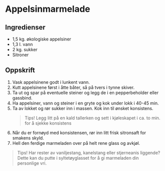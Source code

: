 # Appelsinmarmelade

## Ingredienser

* 1,5 kg. økologiske appelsiner
* 1,3 l. vann
* 2 kg. sukker
* Sitroner

## Oppskrift

1. Vask appelsinene godt i lunkent vann.
2. Kutt appelsinene først i åtte båter, så på tvers i tynne skiver.
3. Ta ut og spar på eventuelle steiner og legg de i en pepperbeholder eller gassbind.
4. Ha appelsiner, vann og steiner i en gryte og kok under lokk i 40-45 min.
5. Ta av lokket og rør sukker inn i massen. Kok inn til ønsket konsistens.
   > Tips! Legg litt på en kald tallerken og sett i kjøleskapet i ca. to min. for å sjekke konsistens
6. Når du er fornøyd med konsistensen, rør inn litt frisk sitronsaft for smakens skyld.
7. Hell den ferdige marmeladen over på helt rene glass og avkjøl.

> Tips! Har rester av vaniljestang, kanelstang eller stjerneanis liggende? Dette kan du putte i syltetøyglasset for å gi marmeladen din personlige vri.
